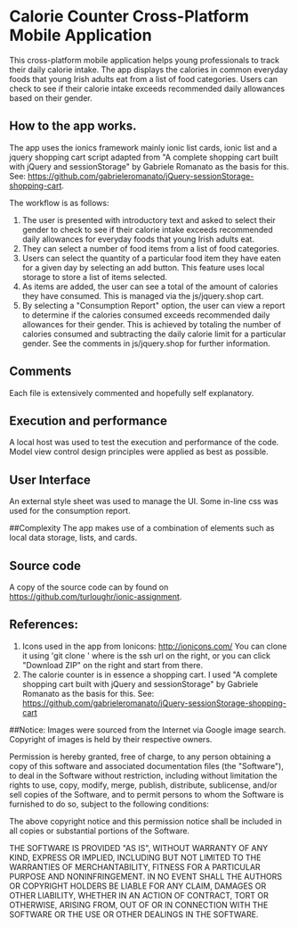 # Calorie Counter Cross-Platform Mobile Application
This cross-platform mobile application helps young professionals to track their daily calorie intake. 
The app displays the calories in common everyday foods that young Irish adults eat from a list of food categories. Users can check to see if their calorie intake exceeds recommended daily allowances based on their gender.

## How to the app works.
The app uses the ionics framework mainly ionic list cards, ionic list and a jquery shopping cart script adapted from "A complete shopping cart built with jQuery and sessionStorage" by Gabriele Romanato as the basis for this. See: https://github.com/gabrieleromanato/jQuery-sessionStorage-shopping-cart.

The workflow is as follows:
1. The user is presented with introductory text and asked to select their gender to check to see if their calorie intake exceeds recommended daily allowances for everyday foods that young Irish adults eat. 
2. They can select a number of food items from a list of food categories. 
3. Users can select the quantity of a particular food item they have eaten for a given day by selecting an add button. This feature uses local storage to store a list of items selected.
4. As items are added, the user can see a total of the amount of calories they have consumed. This is managed via the js/jquery.shop cart.
5. By selecting a "Consumption Report" option, the user can view a report to determine if the calories consumed exceeds recommended daily allowances for their gender. This is achieved by totaling the number of calories consumed and subtracting the daily calorie limit for a particular gender. See the comments in  js/jquery.shop for further information.
								
## Comments 
Each file is extensively commented and hopefully self explanatory. 

## Execution and performance
A local host was used to test the execution and performance of the code. Model view control design principles were applied as best as possible.

## User Interface
An external style sheet was used to manage the UI. Some in-line css was used for the consumption report.

##Complexity
The app makes use of a combination of elements such as local data storage, lists, and cards. 

## Source code
A copy of the source code can by found on https://github.com/turloughr/ionic-assignment.

## References:
1. Icons used in the app from Ionicons: http://ionicons.com/ 
You can clone it using 'git clone <url>' where <url> is the ssh url on the right, or you can click "Download ZIP" on the right and start from there.
2. The calorie counter is in essence a shopping cart. I used "A complete shopping cart built with jQuery and sessionStorage" by Gabriele Romanato as the basis for this. See: https://github.com/gabrieleromanato/jQuery-sessionStorage-shopping-cart 

##Notice:
Images were sourced from the Internet via Google image search. Copyright of images is held by their respective owners.

Permission is hereby granted, free of charge, to any person obtaining a copy of this software and associated documentation files (the "Software"), to deal in the Software without restriction, including without limitation the rights to use, copy, modify, merge, publish, distribute, sublicense, and/or sell copies of the Software, and to permit persons to whom the Software is furnished to do so, subject to the following conditions:

The above copyright notice and this permission notice shall be included in all copies or substantial portions of the Software.

THE SOFTWARE IS PROVIDED "AS IS", WITHOUT WARRANTY OF ANY KIND, EXPRESS OR IMPLIED, INCLUDING BUT NOT LIMITED TO THE WARRANTIES OF MERCHANTABILITY, FITNESS FOR A PARTICULAR PURPOSE AND NONINFRINGEMENT. IN NO EVENT SHALL THE AUTHORS OR COPYRIGHT HOLDERS BE LIABLE FOR ANY CLAIM, DAMAGES OR OTHER LIABILITY, WHETHER IN AN ACTION OF CONTRACT, TORT OR OTHERWISE, ARISING FROM, OUT OF OR IN CONNECTION WITH THE SOFTWARE OR THE USE OR OTHER DEALINGS IN THE SOFTWARE.
